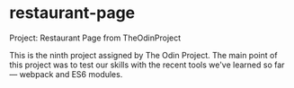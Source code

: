 # restaurant-page
Project: Restaurant Page from TheOdinProject

This is the ninth project assigned by The Odin Project. The main point of this project was to test our skills with the recent tools we've learned so far — webpack and ES6 modules.